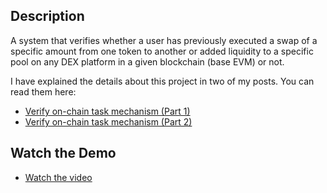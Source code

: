 ## Description

A system that verifies whether a user has previously executed a swap of a specific amount from one token to another or added liquidity to a specific pool on any DEX platform in a given blockchain (base EVM) or not.


I have explained the details about this project in two of my posts. You can read them here:  
* [Verify on-chain task mechanism (Part 1)](https://swordtechnotes.blogspot.com/2023/05/verify-on-chain-task-mechanism-part-1.html)  
* [Verify on-chain task mechanism (Part 2)](https://swordtechnotes.blogspot.com/2023/05/verify-on-chain-task-mechanism-part-2_10.html)

## Watch the Demo

* [Watch the video](https://drive.google.com/file/d/1SyXe3TdkLu1O54WbF-emDqb3ijClzK8A/view?usp=sharing)
